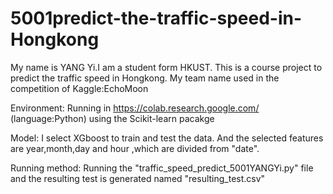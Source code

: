 # 5001predict-the-traffic-speed-in-Hongkong
My name is YANG Yi.I am a student form HKUST.
This is a course project to predict the traffic speed in Hongkong.
My team name used in the competition of Kaggle:EchoMoon

Environment:
Running in https://colab.research.google.com/  (language:Python)
using the Scikit-learn pacakge

Model:
I select XGboost to train and test the data. 
And the selected features are year,month,day and hour ,which are divided from "date".

Running method: 
Running the "traffic_speed_predict_5001YANGYi.py" file and the resulting test is generated named "resulting_test.csv"

